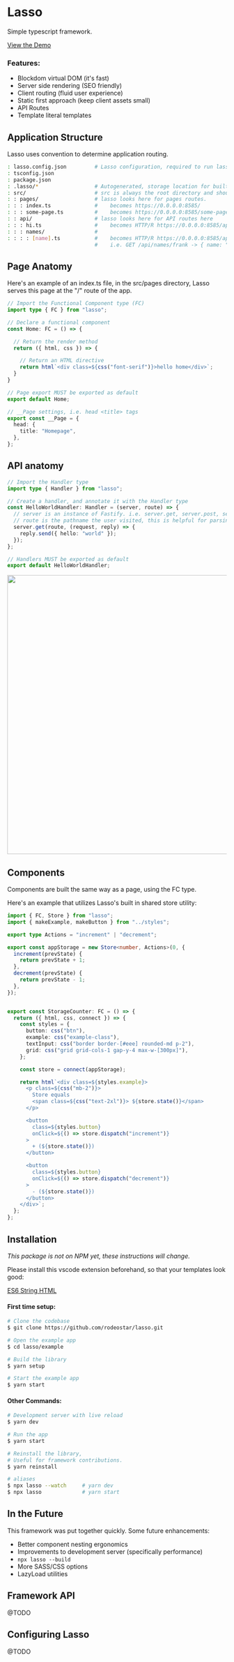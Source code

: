 # Lasso

Simple typescript framework.

[View the Demo](https://lasso-h3smx.ondigitalocean.app/) 



### Features:

- Blockdom virtual DOM (it's fast)
- Server side rendering (SEO friendly)
- Client routing (fluid user  experience)
- Static first approach (keep   client assets small)
- API Routes
- Template  literal templates

## Application Structure
Lasso uses convention to determine application routing. 

```bash
: lasso.config.json         # Lasso configuration, required to run lasso
: tsconfig.json
: package.json
: .lasso/*                  # Autogenerated, storage location for built ts and other runtime objects
: src/                      # src is always the root directory and should have a pages and api folder
: : pages/                  # lasso looks here for pages routes. 
: : : index.ts              #    becomes https://0.0.0.0:8585/
: : : some-page.ts          #    becomes https://0.0.0.0:8585/some-page
: : api/                    # lasso looks here for API routes here
: : : hi.ts                 #    becomes HTTP/R https://0.0.0.0:8585/api/hi
: : : names/                #
: : : : [name].ts           #    becomes HTTP/R https://0.0.0.0:8585/api/names/:name
                            #    i.e. GET /api/names/frank -> { name: "frank" }

```

## Page Anatomy
Here's an  example of an index.ts file, in the src/pages directory,
Lasso serves this page at the "/" route of the app.
```typescript
// Import the Functional Component type (FC)
import type { FC } from "lasso";

// Declare a functional component
const Home: FC = () => {

  // Return the render method
  return ({ html, css }) => {

    // Return an HTML directive
    return html`<div class=${css("font-serif")}>hello home</div>`;
  }
}

// Page export MUST be exported as default
export default Home;

// __Page settings, i.e. head <title> tags
export const __Page = {
  head: {
    title: "Homepage",
  },
};

```


## API anatomy

```typescript
// Import the Handler type
import type { Handler } from "lasso";

// Create a handler, and annotate it with the Handler type
const HelloWorldHandler: Handler = (server, route) => {
  // server is an instance of Fastify. i.e. server.get, server.post, server.put, etc.
  // route is the pathname the user visited, this is helpful for parsing params
  server.get(route, (request, reply) => {
    reply.send({ hello: "world" });
  });
};

// Handlers MUST be exported as default
export default HelloWorldHandler;

```


<img src="https://user-images.githubusercontent.com/5882632/187812779-8b10fed4-45b7-4f29-b28e-b7c3ace99206.png" width="640" height="auto" />


## Components
Components are built the same way as a page, using the FC type.

Here's an example that utilizes Lasso's built in shared store utility:

```typescript
import { FC, Store } from "lasso";
import { makeExample, makeButton } from "../styles";

export type Actions = "increment" | "decrement";

export const appStorage = new Store<number, Actions>(0, {
  increment(prevState) {
    return prevState + 1;
  },
  decrement(prevState) {
    return prevState - 1;
  },
});


export const StorageCounter: FC = () => {
  return ({ html, css, connect }) => {
    const styles = {
      button: css("btn"),
      example: css("example-class"),
      textInput: css("border border-[#eee] rounded-md p-2"),
      grid: css("grid grid-cols-1 gap-y-4 max-w-[300px]"),
    };

    const store = connect(appStorage);

    return html`<div class=${styles.example}>
      <p class=${css("mb-2")}>
        Store equals
        <span class=${css("text-2xl")}> ${store.state()}</span>
      </p>

      <button
        class=${styles.button}
        onClick=${() => store.dispatch("increment")}
      >
        + (${store.state()})
      </button>

      <button
        class=${styles.button}
        onClick=${() => store.dispatch("decrement")}
      >
        - (${store.state()})
      </button>
    </div>`;
  };
};

```

## Installation


*This package is not on NPM yet, these instructions will change.*

Please install this vscode extension beforehand, so that your templates look good: 

[ES6 String HTML](https://marketplace.visualstudio.com/items?itemName=Tobermory.es6-string-html)


#### First time  setup:

```bash
# Clone the codebase
$ git clone https://github.com/rodeostar/lasso.git

# Open the example app
$ cd lasso/example

# Build the library
$ yarn setup

# Start the example app
$ yarn start
```

#### Other Commands:

```bash
# Development server with live reload
$ yarn dev

# Run the app
$ yarn start

# Reinstall the library,
# Useful for framework contributions.
$ yarn reinstall

# aliases
$ npx lasso --watch     # yarn dev
$ npx lasso             # yarn start
```



## In the Future
This framework was put together quickly. Some future enhancements:

- Better component nesting ergonomics
- Improvements to development server (specifically performance)
- `npx lasso --build`
- More SASS/CSS options
- LazyLoad utilities


## Framework API

@TODO


## Configuring Lasso

@TODO

